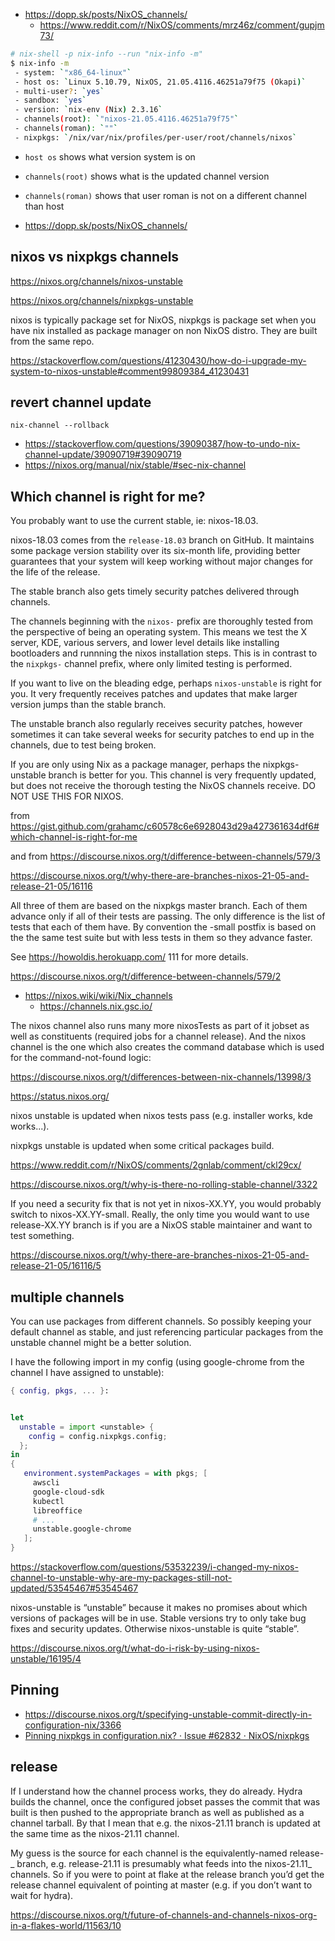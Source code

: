 - https://dopp.sk/posts/NixOS_channels/
  - https://www.reddit.com/r/NixOS/comments/mrz46z/comment/gupjm73/

```bash
# nix-shell -p nix-info --run "nix-info -m"
$ nix-info -m
 - system: `"x86_64-linux"`
 - host os: `Linux 5.10.79, NixOS, 21.05.4116.46251a79f75 (Okapi)`
 - multi-user?: `yes`
 - sandbox: `yes`
 - version: `nix-env (Nix) 2.3.16`
 - channels(root): `"nixos-21.05.4116.46251a79f75"`
 - channels(roman): `""`
 - nixpkgs: `/nix/var/nix/profiles/per-user/root/channels/nixos`
```

- `host os` shows what version system is on
- `channels(root)` shows what is the updated channel version
- `channels(roman)` shows that user roman is not on a different channel than host

- https://dopp.sk/posts/NixOS_channels/

## nixos vs nixpkgs channels

https://nixos.org/channels/nixos-unstable

https://nixos.org/channels/nixpkgs-unstable

nixos is typically package set for NixOS, nixpkgs is package set when you have nix installed as package manager on non NixOS distro. They are built from the same repo.

https://stackoverflow.com/questions/41230430/how-do-i-upgrade-my-system-to-nixos-unstable#comment99809384_41230431

## revert channel update

`nix-channel --rollback`

- https://stackoverflow.com/questions/39090387/how-to-undo-nix-channel-update/39090719#39090719
- https://nixos.org/manual/nix/stable/#sec-nix-channel

## Which channel is right for me?

You probably want to use the current stable, ie: nixos-18.03.

nixos-18.03 comes from the `release-18.03` branch on GitHub. It maintains some package version stability over its six-month life, providing better guarantees that your system will keep working without major changes for the life of the release.

The stable branch also gets timely security patches delivered through channels.

The channels beginning with the `nixos-` prefix are thoroughly tested from the perspective of being an operating system. This means we test the X server, KDE, various servers, and lower level details like installing bootloaders and runnning the nixos installation steps. This is in contrast to the `nixpkgs-` channel prefix, where only limited testing is performed.

If you want to live on the bleading edge, perhaps `nixos-unstable` is right for you. It very frequently receives patches and updates that make larger version jumps than the stable branch.

The unstable branch also regularly receives security patches, however sometimes it can take several weeks for security patches to end up in the channels, due to test being broken.

If you are only using Nix as a package manager, perhaps the nixpkgs-unstable branch is better for you. This channel is very frequently updated, but does not receive the thorough testing the NixOS channels receive. DO NOT USE THIS FOR NIXOS.

from https://gist.github.com/grahamc/c60578c6e6928043d29a427361634df6#which-channel-is-right-for-me

and from https://discourse.nixos.org/t/difference-between-channels/579/3

https://discourse.nixos.org/t/why-there-are-branches-nixos-21-05-and-release-21-05/16116

All three of them are based on the nixpkgs master branch. Each of them advance only if all of their tests are passing. The only difference is the list of tests that each of them have. By convention the -small postfix is based on the the same test suite but with less tests in them so they advance faster.

See https://howoldis.herokuapp.com/ 111 for more details.

https://discourse.nixos.org/t/difference-between-channels/579/2

- https://nixos.wiki/wiki/Nix_channels
  - https://channels.nix.gsc.io/

The nixos channel also runs many more nixosTests as part of it jobset as well as constituents (required jobs for a channel release). And the nixos channel is the one which also creates the command database which is used for the command-not-found logic:

https://discourse.nixos.org/t/differences-between-nix-channels/13998/3

https://status.nixos.org/

nixos unstable is updated when nixos tests pass (e.g. installer works, kde works...).

nixpkgs unstable is updated when some critical packages build.

https://www.reddit.com/r/NixOS/comments/2gnlab/comment/ckl29cx/

https://discourse.nixos.org/t/why-is-there-no-rolling-stable-channel/3322

If you need a security fix that is not yet in nixos-XX.YY, you would probably switch to nixos-XX.YY-small. Really, the only time you would want to use release-XX.YY branch is if you are a NixOS stable maintainer and want to test something.

https://discourse.nixos.org/t/why-there-are-branches-nixos-21-05-and-release-21-05/16116/5

## multiple channels

You can use packages from different channels. So possibly keeping your default channel as stable, and just referencing particular packages from the unstable channel might be a better solution.

I have the following import in my config (using google-chrome from the channel I have assigned to unstable):

```nix
{ config, pkgs, ... }:


let
  unstable = import <unstable> {
    config = config.nixpkgs.config;
  };
in
{
   environment.systemPackages = with pkgs; [
     awscli
     google-cloud-sdk
     kubectl
     libreoffice
     # ...
     unstable.google-chrome
   ];
}
```

https://stackoverflow.com/questions/53532239/i-changed-my-nixos-channel-to-unstable-why-are-my-packages-still-not-updated/53545467#53545467

nixos-unstable is “unstable” because it makes no promises about which versions of packages will be in use. Stable versions try to only take bug fixes and security updates. Otherwise nixos-unstable is quite “stable”.

https://discourse.nixos.org/t/what-do-i-risk-by-using-nixos-unstable/16195/4

## Pinning

- https://discourse.nixos.org/t/specifying-unstable-commit-directly-in-configuration-nix/3366
- [Pinning nixpkgs in configuration.nix? · Issue #62832 · NixOS/nixpkgs](https://github.com/NixOS/nixpkgs/issues/62832)

## release

If I understand how the channel process works, they do already. Hydra builds the channel, once the configured jobset passes the commit that was built is then pushed to the appropriate branch as well as published as a channel tarball. By that I mean that e.g. the nixos-21.11 branch is updated at the same time as the nixos-21.11 channel.

My guess is the source for each channel is the equivalently-named release-_ branch, e.g. release-21.11 is presumably what feeds into the nixos-21.11_ channels. So if you were to point at flake at the release branch you’d get the release channel equivalent of pointing at master (e.g. if you don’t want to wait for hydra).

https://discourse.nixos.org/t/future-of-channels-and-channels-nixos-org-in-a-flakes-world/11563/10

